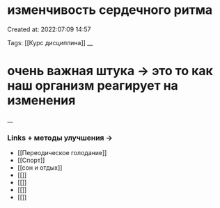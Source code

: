 # изменчивость  сердечного ритма

Created at: 2022:07:09 14:57

Tags: [[Курс дисциплина]]
__ 

# очень важная штука -> это то как наш организм реагирует на изменения 


__

### Links + методы улучшения ->
- [[Переодическое голодание]]
- [[Спорт]]
- [[сон и отдых]]
- [[]]
- [[]]
- [[]]
- [[]]